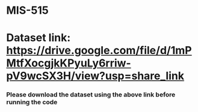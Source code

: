 # MIS-515
# Dataset link: https://drive.google.com/file/d/1mPMtfXocgjkKPyuLy6rriw-pV9wcSX3H/view?usp=share_link
### Please download the dataset using the above link before running the code
